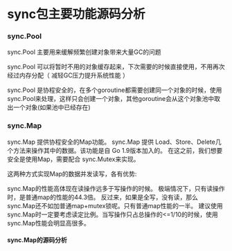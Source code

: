 sync包主要功能源码分析
==

### sync.Pool

sync.Pool 主要用来缓解频繁创建对象带来大量GC的问题

sync.Pool 可以将暂时不用的对象缓存起来，下次需要的时候直接使用，不用再次经过内存分配（  减轻GC压力提升系统性能 ）

sync.Pool 是协程安全的，在多个goroutine都需要创建同一个对象的时候，使用sync.Pool来处理，这样只会创建一个对象，其他goroutine会从这个对象池中取出一个对象(如果池中已经存在)


### sync.Map

sync.Map 提供协程安全的Map功能。 sync.Map 提供 Load、Store、Delete几个方法来操作其中的数据。该功能是自 Go 1.9版本加入的。
在这之前，我们想要安全是使用Map，需要配合 sync.Mutex来实现。

这两种方式实现Map的数据并发读写，各有优势:

sync.Map的性能高体现在读操作远多于写操作的时候。 极端情况下，只有读操作时，是普通map的性能的44.3倍。
反过来，如果是全写，没有读，那么sync.Map还不如加普通map+mutex锁呢。只有普通map性能的一半。
建议使用sync.Map时一定要考虑读定比例。当写操作只占总操作的<=1/10的时候，使用sync.Map性能会明显高很多。

#### sync.Map的源码分析



